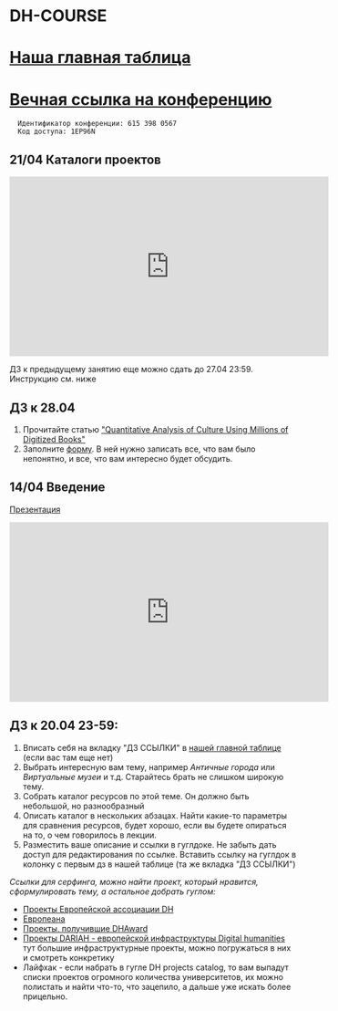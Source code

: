 # DH-COURSE
# [Наша главная таблица](https://docs.google.com/spreadsheets/d/1wDpi9H6oihzBkONEnfCjXnCQejizA4ZSP0hOYuLcQKo/edit#gid=0)
# [Вечная ссылка на конференцию](https://us02web.zoom.us/j/6153980567?pwd=T3JuNThrMVp2d0t3cnowMXF3M1hHUT09)
      Идентификатор конференции: 615 398 0567
      Код доступа: 1EP96N

## 21/04 Каталоги проектов

<iframe width="560" height="315" src="https://www.youtube.com/embed/8tZR48gbCXM" title="YouTube video player" frameborder="0" allow="accelerometer; autoplay; clipboard-write; encrypted-media; gyroscope; picture-in-picture; web-share" allowfullscreen></iframe>

ДЗ к предыдущему занятию еще можно сдать до 27.04 23:59. Инструкцию см. ниже

## ДЗ к 28.04
1. Прочитайте статью ["Quantitative Analysis of Culture
Using Millions of Digitized Books"](https://drive.google.com/file/d/11jA5fBXUa-WBZDQRE-0OajXqbMuaFMea/view?usp=sharing)
2. Заполните [форму](https://forms.gle/AJVPEGUb1C154JeG6). В ней нужно записать все, что вам было непонятно, и все, что вам интересно будет обсудить. 

## 14/04 Введение
[Презентация](https://docs.google.com/presentation/d/1pALWYJ-0LLhY2vmkVJYF9Djv2IE95GJ3HmJjMkFT90E/edit#slide=id.g22df30d2e72_2_49)

<iframe width="560" height="315" src="https://www.youtube.com/embed/ubzxSCRbAWk" title="YouTube video player" frameborder="0" allow="accelerometer; autoplay; clipboard-write; encrypted-media; gyroscope; picture-in-picture; web-share" allowfullscreen></iframe>

## ДЗ к 20.04 23-59: 
1. Вписать себя на вкладку "ДЗ ССЫЛКИ" в [нашей главной таблице](https://docs.google.com/spreadsheets/d/1wDpi9H6oihzBkONEnfCjXnCQejizA4ZSP0hOYuLcQKo/edit#gid=0) (если вас там еще нет)
2. Выбрать интересную вам тему, например *Античные города*  или *Виртуальные музеи* и т.д. Старайтесь брать не слишком широкую тему.
3. Собрать каталог ресурсов по этой теме. Он должно быть небольшой, но разнообразный
4. Описать каталог в нескольких абзацах. Найти какие-то параметры для сравнения ресурсов, будет хорошо, если вы будете опираться на то, о чем говорилось в лекции.
5. Разместить ваше описание и ссылки в гуглдоке. Не забыть дать доступ для редактирования по ссылке. Вставить ссылку на гуглдок в колонку с первым дз в нашей таблице (та же вкладка "ДЗ ССЫЛКИ")

*Ссылки для серфинга, можно найти проект, который нравится, сформулировать тему, а остальное добрать гуглом:*
* [Проекты Европейской ассоциации DH](https://eadh.org/projects)
* [Европеана](https://www.europeana.eu/en)
* [Проекты, получившие DHAward](http://dhawards.org/)
* [Проекты DARIAH - европейской инфраструктуры Digital humanities](https://www.dariah.eu/activities/projects-list/) тут большие инфраструктурные проекты, можно погружаться в них и смотреть конкретику
* Лайфхак - если набрать в гугле DH projects catalog, то вам выпадут списки проектов огромного количества университетов, их можно полистать и найти что-то, что зацепило, а дальше уже искать более прицельно. 
